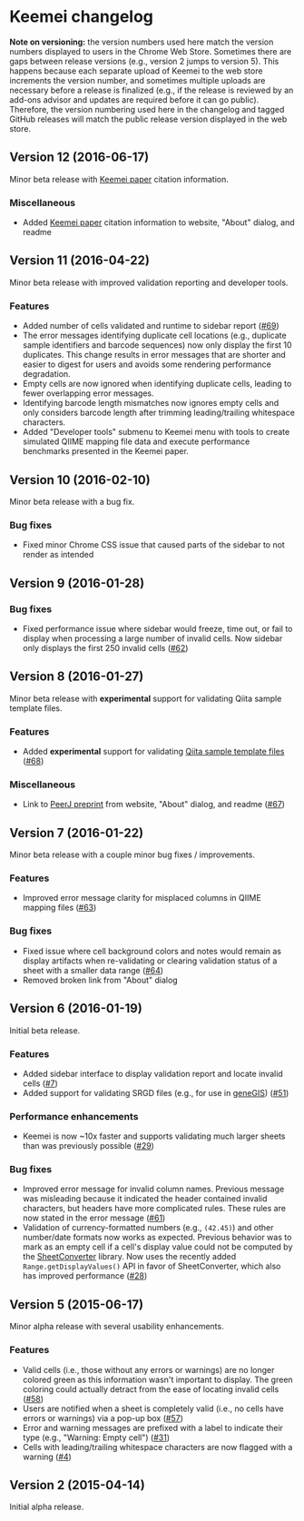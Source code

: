 # Keemei changelog

**Note on versioning:** the version numbers used here match the version numbers displayed to users in the Chrome Web Store. Sometimes there are gaps between release versions (e.g., version 2 jumps to version 5). This happens because each separate upload of Keemei to the web store increments the version number, and sometimes multiple uploads are necessary before a release is finalized (e.g., if the release is reviewed by an add-ons advisor and updates are required before it can go public). Therefore, the version numbering used here in the changelog and tagged GitHub releases will match the public release version displayed in the web store.

## Version 12 (2016-06-17)

Minor beta release with [Keemei paper](http://dx.doi.org/10.1186/s13742-016-0133-6) citation information.

### Miscellaneous
* Added [Keemei paper](http://dx.doi.org/10.1186/s13742-016-0133-6) citation information to website, "About" dialog, and readme

## Version 11 (2016-04-22)

Minor beta release with improved validation reporting and developer tools.

### Features
* Added number of cells validated and runtime to sidebar report ([#69](https://github.com/biocore/Keemei/issues/69))
* The error messages identifying duplicate cell locations (e.g., duplicate sample identifiers and barcode sequences) now only display the first 10 duplicates. This change results in error messages that are shorter and easier to digest for users and avoids some rendering performance degradation.
* Empty cells are now ignored when identifying duplicate cells, leading to fewer overlapping error messages.
* Identifying barcode length mismatches now ignores empty cells and only considers barcode length after trimming leading/trailing whitespace characters.
* Added "Developer tools" submenu to Keemei menu with tools to create simulated QIIME mapping file data and execute performance benchmarks presented in the Keemei paper.

## Version 10 (2016-02-10)

Minor beta release with a bug fix.

### Bug fixes
* Fixed minor Chrome CSS issue that caused parts of the sidebar to not render as intended

## Version 9 (2016-01-28)

### Bug fixes
* Fixed performance issue where sidebar would freeze, time out, or fail to display when processing a large number of invalid cells. Now sidebar only displays the first 250 invalid cells ([#62](https://github.com/biocore/Keemei/issues/62))

## Version 8 (2016-01-27)

Minor beta release with **experimental** support for validating Qiita sample template files.

### Features
* Added **experimental** support for validating [Qiita sample template files](https://qiita.ucsd.edu/static/doc/html/tutorials/prepare-templates.html#sample-template) ([#68](https://github.com/biocore/Keemei/issues/68))

### Miscellaneous
* Link to [PeerJ preprint](https://peerj.com/preprints/1670/) from website, "About" dialog, and readme ([#67](https://github.com/biocore/Keemei/issues/67))

## Version 7 (2016-01-22)

Minor beta release with a couple minor bug fixes / improvements.

### Features
* Improved error message clarity for misplaced columns in QIIME mapping files ([#63](https://github.com/biocore/Keemei/issues/63))

### Bug fixes
* Fixed issue where cell background colors and notes would remain as display artifacts when re-validating or clearing validation status of a sheet with a smaller data range ([#64](https://github.com/biocore/Keemei/issues/64))
* Removed broken link from "About" dialog

## Version 6 (2016-01-19)

Initial beta release.

### Features
* Added sidebar interface to display validation report and locate invalid cells ([#7](https://github.com/biocore/Keemei/issues/7))
* Added support for validating SRGD files (e.g., for use in [geneGIS](http://genegis.org/)) ([#51](https://github.com/biocore/Keemei/issues/51))

### Performance enhancements
* Keemei is now ~10x faster and supports validating much larger sheets than was previously possible ([#29](https://github.com/biocore/Keemei/issues/29))

### Bug fixes
* Improved error message for invalid column names. Previous message was misleading because it indicated the header contained invalid characters, but headers have more complicated rules. These rules are now stated in the error message ([#61](https://github.com/biocore/Keemei/issues/61))
* Validation of currency-formatted numbers (e.g., `(42.45)`) and other number/date formats now works as expected. Previous behavior was to mark as an empty cell if a cell's display value could not be computed by the [SheetConverter](https://sites.google.com/site/scriptsexamples/custom-methods/sheetconverter) library. Now uses the recently added `Range.getDisplayValues()` API in favor of SheetConverter, which also has improved performance ([#28](https://github.com/biocore/Keemei/issues/28))

## Version 5 (2015-06-17)

Minor alpha release with several usability enhancements.

### Features
* Valid cells (i.e., those without any errors or warnings) are no longer colored green as this information wasn't important to display. The green coloring could actually detract from the ease of locating invalid cells ([#58](https://github.com/biocore/Keemei/issues/58))
* Users are notified when a sheet is completely valid (i.e., no cells have errors or warnings) via a pop-up box ([#57](https://github.com/biocore/Keemei/issues/57))
* Error and warning messages are prefixed with a label to indicate their type (e.g., "Warning: Empty cell") ([#31](https://github.com/biocore/Keemei/issues/31))
* Cells with leading/trailing whitespace characters are now flagged with a warning ([#4](https://github.com/biocore/Keemei/issues/4))

## Version 2 (2015-04-14)
Initial alpha release.
